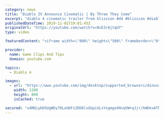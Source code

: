 ```yaml
---
category: news
title: "Diablo IV Announce Cinematic | By Three They Come"
excerpt: "diablo 4 cinematic trailer from blizzcon #d4 #blizzcon #diablo."
publishedDateTime: 2019-11-01T19:01:45Z
originalUrl: "https://youtube.com/watch?v=0vE3rAjtqUY"
type: video

featuredContent: "<iframe width=\"800\" height=\"500\" frameborder=\"0\" src=\"https://www.youtube.com/embed/0vE3rAjtqUY\" allow=\"accelerometer; autoplay; encrypted-media; gyroscope; picture-in-picture\" allowfullscreen></iframe>"

provider:
  name: Game Clips And Tips
  domain: youtube.com

topics:
  - Diablo 4

images:
  - url: "https://www.youtube.com/img/desktop/supported_browsers/dinosaur.png"
    width: 1200
    height: 800
    isCached: true

secured: "x4MQiybDSUgWDy7OLoGKFs2DD8lxGUpiXLsYxgmgoXHvqVW+qJjr/hWbkxAThBEW2TLCFK7+rLYz2sAoshunFaNoMVktQIcn6NhszQcnAGmDlkDuyR8Hl5qalNGM4lS5GT9ojTmaYuv2vZ2hZtywfQNKtVbApLd8PET0yJJl1ZdEFOMGFUIMoIIJku4jI3L/Oub2aX4XYDXpuqDnBnc4FkZRXUWnDHFm2srldPgUf9Jzl9hp5Pgzaf80eYf+QARPb4fR7u7XPWHRLLftWEJlai5E8l0W9ya79EfYj/tHgIuhD+IQPhTBruW3M03URH5z2QNeuTuWD/OS4VbDM7/zOiBjdhnB4BDeI9FMPuy10ZQTyWU3hu8H2vma+HUBCsrqNvQFLJ5AdJmniajWl4FzfA==;+xIDLp57PttZeUgx3y6RjQ=="
---
```


